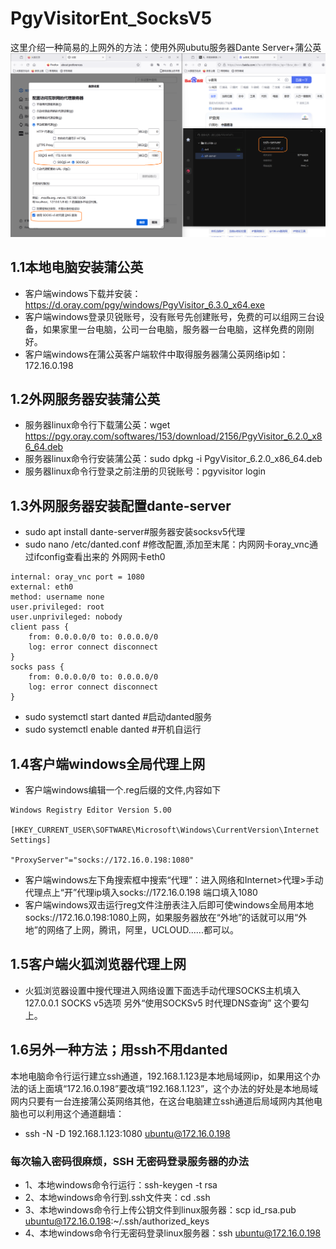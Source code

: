 # PgyVisitorEnt_SocksV5
这里介绍一种简易的上网外的方法：使用外网ubutu服务器Dante Server+蒲公英
![1713104855676](./效果.png)
## 1.1本地电脑安装蒲公英
- 客户端windows下载并安装：https://d.oray.com/pgy/windows/PgyVisitor_6.3.0_x64.exe
- 客户端windows登录贝锐账号，没有账号先创建账号，免费的可以组网三台设备，如果家里一台电脑，公司一台电脑，服务器一台电脑，这样免费的刚刚好。
- 客户端windows在蒲公英客户端软件中取得服务器蒲公英网络ip如：172.16.0.198
## 1.2外网服务器安装蒲公英
- 服务器linux命令行下载蒲公英：wget https://pgy.oray.com/softwares/153/download/2156/PgyVisitor_6.2.0_x86_64.deb
- 服务器linux命令行安装蒲公英：sudo dpkg -i PgyVisitor_6.2.0_x86_64.deb
- 服务器linux命令行登录之前注册的贝锐账号：pgyvisitor login
## 1.3外网服务器安装配置dante-server
- sudo apt install dante-server#服务器安装socksv5代理
- sudo nano /etc/danted.conf #修改配置,添加至末尾：内网网卡oray_vnc通过ifconfig查看出来的 外网网卡eth0
```
internal: oray_vnc port = 1080
external: eth0
method: username none
user.privileged: root
user.unprivileged: nobody
client pass {
    from: 0.0.0.0/0 to: 0.0.0.0/0
    log: error connect disconnect
}
socks pass {
    from: 0.0.0.0/0 to: 0.0.0.0/0
    log: error connect disconnect
}

```
- sudo systemctl start danted #启动danted服务
- sudo systemctl enable danted #开机自运行

## 1.4客户端windows全局代理上网
- 客户端windows编辑一个.reg后缀的文件,内容如下

```
Windows Registry Editor Version 5.00

[HKEY_CURRENT_USER\SOFTWARE\Microsoft\Windows\CurrentVersion\Internet Settings]

"ProxyServer"="socks://172.16.0.198:1080"
```
- 客户端windows左下角搜索框中搜索“代理”：进入网络和Internet>代理>手动代理点上“开”代理ip填入socks://172.16.0.198 端口填入1080
- 客户端windows双击运行reg文件注册表注入后即可使windows全局用本地socks://172.16.0.198:1080上网，如果服务器放在“外地”的话就可以用“外地”的网络了上网，腾讯，阿里，UCLOUD......都可以。

## 1.5客户端火狐浏览器代理上网
- 火狐浏览器设置中搜代理进入网络设置下面选手动代理SOCKS主机填入127.0.0.1 SOCKS v5选项 另外“使用SOCKSv5 时代理DNS查询” 这个要勾上。

## 1.6另外一种方法；用ssh不用danted
本地电脑命令行运行建立ssh通道，192.168.1.123是本地局域网ip，如果用这个办法的话上面填“172.16.0.198”要改填“192.168.1.123”，这个办法的好处是本地局域网内只要有一台连接蒲公英网络其他，在这台电脑建立ssh通道后局域网内其他电脑也可以利用这个通道翻墙：
- ssh -N -D 192.168.1.123:1080 ubuntu@172.16.0.198 
### 每次输入密码很麻烦，SSH 无密码登录服务器的办法
- 1、本地windows命令行运行：ssh-keygen -t rsa
- 2、本地windows命令行到.ssh文件夹：cd .ssh
- 3、本地windows命令行上传公钥文件到linux服务器：scp id_rsa.pub ubuntu@172.16.0.198:~/.ssh/authorized_keys
- 4、本地windows命令行无密码登录linux服务器：ssh ubuntu@172.16.0.198

